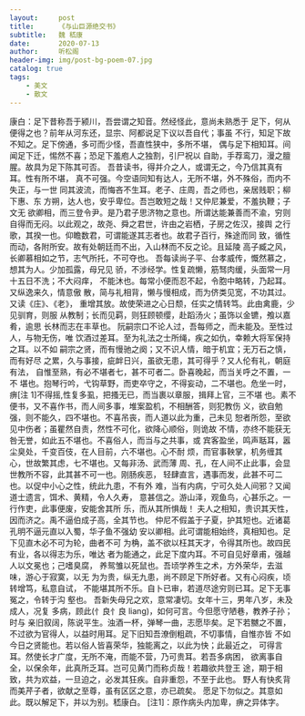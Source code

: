 ```yaml
---
layout:     post
title:      《与山巨源绝交书》
subtitle:   魏 嵇康
date:       2020-07-13
author:     听松阁
header-img: img/post-bg-poem-07.jpg
catalog: true
tags:
    - 美文
    - 散文
---
```


   康白：足下昔称吾于颍川，吾尝谓之知音。然经怪此，意尚未熟悉于
足下，何从便得之也？前年从河东还，显宗、阿都说足下议以吾自代；事虽
不行，知足下故不知之。足下傍通，多可而少怪，吾直性狭中，多所不堪，
偶与足下相知耳。间闻足下迁，惕然不喜；恐足下羞庖人之独割，引尸祝以
自助，手荐鸾刀，漫之膻腥。故具为足下陈其可否。
     吾昔读书，得并介之人，或谓无之，今乃信其真有耳。性有所不堪，
真不可强。今空语同知有达人，无所不堪，外不殊俗，而内不失正，与一世
同其波流，而悔吝不生耳。老子、庄周，吾之师也，亲居贱职；柳下惠、东
方朔，达人也，安乎卑位。吾岂敢短之哉！又仲尼兼爱，不羞执鞭；子文无
欲卿相，而三登令尹。是乃君子思济物之意也。所谓达能兼善而不渝，穷则
自得而无闷。以此观之，故尧、舜之君世，许由之岩栖，子房之佐汉，接舆
之行歌，其揆一也。仰瞻数君，可谓能遂其志者也。故君子百行，殊途而同
致，循性而动，各附所安。故有处朝廷而不出，入山林而不反之论。且延陵
高子臧之风，长卿慕相如之节，志气所托，不可夺也。
     吾每读尚子平、台孝威传，慨然慕之，想其为人。少加孤露，母兄见
骄，不涉经学。性复疏懒，筋驽肉缓，头面常一月十五日不洗；不大闷痒，
不能沐也。每常小便而忍不起，令胞中略转，乃起耳。又纵逸来久，情意傲
散，简与礼相背，懒与慢相成，而为侪类见宽，不功其过。又读《庄》、《老》，
重增其放。故使荣进之心日颓，任实之情转笃。此由禽鹿，少见驯育，则服
从教制；长而见羁，则狂顾顿缨，赴蹈汤火；虽饰以金镳，飧以嘉肴，逾思
长林而志在丰草也。
     阮嗣宗口不论人过，吾每师之，而未能及。至性过人，与物无伤，唯
饮酒过差耳。至为礼法之士所绳，疾之如仇，幸赖大将军保持之耳。以不如
嗣宗之贤，而有慢驰之阕；又不识人情，暗于机宜；无万石之慎，而有好尽
之累，久与事接，疵衅日兴，虽欲无患，其可得乎？又人伦有礼，朝庭有法，
自惟至熟，有必不堪者七，甚不可者二。卧喜晚起，而当关呼之不置，一不
堪也。抱琴行吟，弋钩草野，而吏卒守之，不得妄动，二不堪也。危坐一时，
痹[注 1]不得摇,性复多虱，把搔无已，而当裹以章服，揖拜上官，三不堪
也。素不便书，又不喜作书，而人间多事，堆案盈机，不相酬答，则犯教伤
义，欲自勉强，则不能久，四不堪也。不喜吊丧，而人道以此为重，己未见
恕者所怨，至欲见中伤者；虽瞿然自责，然性不可化，欲降心顺俗，则诡故
不情，亦终不能获无咎无誉，如此五不堪也。不喜俗人，而当与之共事，或
宾客盈坐，鸣声聒耳，嚣尘臭处，千变百伎，在人目前，六不堪也。心不耐
烦，而官事鞅掌，机务缠其心，世故繁其虑，七不堪也。又每非汤、武而薄
周、孔，在人间不止此事，会显世教所不容，此其甚不可一也。刚肠疾恶，
轻肆直言，遇事而发，此甚不可二也。以促中小心之性，统此九患，不有外
难，当有内病，宁可久处人间邪？又闻道士遗言，饵术、黄精，令人久寿，
意甚信之。游山泽，观鱼鸟，心甚乐之。一行作吏，此事便废，安能舍其所
乐，而从其所惧哉！
     夫人之相知，贵识其天性，因而济之。禹不逼伯成子高，全其节也。
仲尼不假盖于子夏，护其短也。近诸葛孔明不逼元直以入蜀，华子鱼不强幼
安以卿相。此可谓能相始终，真相知也。足下见直木必不可为轮，曲者不可
为桷，盖不欲以枉其天才，令得其所也。故四民有业，各以得志为乐，唯达
者为能通之，此足下度内耳。不可自见好章甫，强越人以文冕也；己嗜臭腐，
养鸳雏以死鼠也。吾顷学养生之术，方外荣华，去滋味，游心于寂寞，以无
为为贵，纵无九患，尚不顾足下所好者。又有心闷疾，顷转增笃，私意自试，
不能堪其所不乐。自卜已审，若道尽途穷则已耳。足下无事冤之，令转于沟
壑也。
     吾新失母兄之欢，意常凄切。女年十三，男年八岁，未及成人，况复
多病，顾此(忄良忄良 liang)，如何可言。今但愿守陋巷，教养子孙；时与
亲旧叙阔，陈说平生。浊酒一杯，弹琴一曲，志愿毕矣。足下若嬲之不置，
不过欲为官得人，以益时用耳。足下旧知吾潦倒粗疏，不切事情，自惟亦皆
不如今日之贤能也。若以俗人皆喜荣华，独能离之，以此为快；此最近之，
可得言耳。然使长才广度，无所不淹，而能不营，乃可贵耳。若吾多病困，
欲离事自全，以保余年，此真所乏耳。岂可见黄门而称贞哉！若趣欲共登王
途，期于相致，共为欢益，一旦迫之，必发其狂疾。自非重怨，不至于此也。
     野人有快炙背而美芹子者，欲献之至尊，虽有区区之意，亦已疏矣。
愿足下勿似之。其意如此。既以解足下，并以为别。嵇康白。
     [注1]：原作病头内加卑，痹之异体字。
